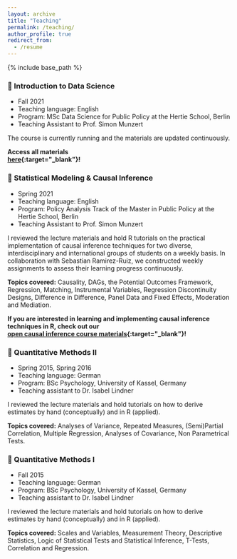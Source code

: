 ```yaml
---
layout: archive
title: "Teaching"
permalink: /teaching/
author_profile: true
redirect_from:
  - /resume
---
```


{% include base_path %}

### 🎒 Introduction to Data Science

* Fall 2021
* Teaching language: English
* Program: MSc Data Science for Public Policy at the Hertie School, Berlin
* Teaching Assistant to Prof. Simon Munzert

The course is currently running and the materials are updated continuously.

**Access all materials <br>
[here](https://github.com/intro-to-data-science-21/labs){:target="_blank"}!**


### 🎒 Statistical Modeling & Causal Inference

* Spring 2021
* Teaching language: English
* Program: Policy Analysis Track of the Master in Public Policy at the Hertie School, Berlin
* Teaching Assistant to Prof. Simon Munzert

I reviewed the lecture materials and hold R tutorials on the practical implementation of causal inference techniques for two diverse, interdisciplinary and international groups of students on a weekly basis. In collaboration with Sebastian Ramirez-Ruiz, we constructed weekly assignments to assess their learning progress continuously.

**Topics covered:** Causality, DAGs, the Potential Outcomes Framework, Regression, Matching, Instrumental Variables, Regression Discontinuity Designs, Difference in Difference, Panel Data and Fixed Effects, Moderation and Mediation.

**If you are interested in learning and implementing causal inference techniques in R, check out our <br>
[open causal inference course materials](https://lfoswald.github.io/2021-spring-stats2/){:target="_blank"}!**


### 🎒 Quantitative Methods II

* Spring 2015, Spring 2016
* Teaching language: German
* Program: BSc Psychology, University of Kassel, Germany
* Teaching assistant to Dr. Isabel Lindner

I reviewed the lecture materials and hold tutorials on how to derive estimates by hand (conceptually) and in R (applied).

**Topics covered:** Analyses of Variance, Repeated Measures, (Semi)Partial Correlation, Multiple Regression, Analyses of Covariance, Non Parametrical Tests.


### 🎒 Quantitative Methods I

* Fall 2015
* Teaching language: German
* Program: BSc Psychology, University of Kassel, Germany
* Teaching assistant to Dr. Isabel Lindner

I reviewed the lecture materials and hold tutorials on how to derive estimates by hand (conceptually) and in R (applied).

**Topics covered:** Scales and Variables, Measurement Theory, Descriptive Statistics, Logic of Statistical Tests and Statistical Inference, T-Tests, Correlation and Regression.
